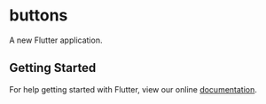# buttons

A new Flutter application.

## Getting Started

For help getting started with Flutter, view our online
[documentation](https://flutter.io/).
